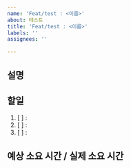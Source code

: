 ```yaml
---
name: 'Feat/test : <이름>'
about: 테스트
title: 'Feat/test : <이름>'
labels: ''
assignees: ''

---
```


## 설명


## 할일
1. [ ] : 
2. [ ] : 
3. [ ] : 


## 예상 소요 시간 / 실제 소요 시간
